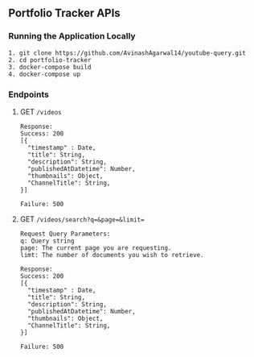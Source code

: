## Portfolio Tracker APIs

### Running the Application Locally
```
1. git clone https://github.com/AvinashAgarwal14/youtube-query.git
2. cd portfolio-tracker
3. docker-compose build
4. docker-compose up
```

### Endpoints

1. GET `/videos`

   ```
   Response:  
   Success: 200  
   [{  
     "timestamp" : Date,  
     "title": String,  
     "description": String,   
     "publishedAtDatetime": Number,  
     "thumbnails": Object,
     "ChannelTitle": String,
   }]

   Failure: 500  
   ```

2. GET `/videos/search?q=&page=&limit=`

   ```
   Request Query Parameters:
   q: Query string
   page: The current page you are requesting. 
   limt: The number of documents you wish to retrieve.

   Response:  
   Success: 200  
   [{  
     "timestamp" : Date,  
     "title": String,  
     "description": String,   
     "publishedAtDatetime": Number,  
     "thumbnails": Object,
     "ChannelTitle": String,
   }]

   Failure: 500  
   ```
